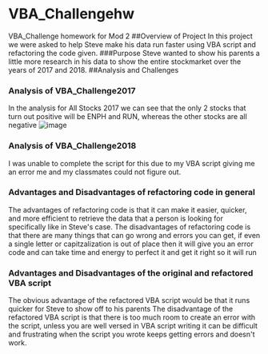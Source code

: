 # VBA_Challengehw
VBA_Challenge homework for Mod 2
##Overview of Project
In this project we were asked to help Steve make his data run faster using VBA script and refactoring the code given. 
###Purpose
Steve wanted to show his parents a little more research in his data to show the entire stockmarket over the years of 2017 and 2018. 
##Analysis and Challenges

### Analysis of VBA_Challenge2017 
In the analysis for All Stocks 2017 we can see that the only 2 stocks that turn out positive will be ENPH and RUN, whereas the other stocks are all negative
![image](https://user-images.githubusercontent.com/102333975/162550609-ac0fdbe2-2cfd-4ba4-828d-0dc67e0a432f.png)

### Analysis of VBA_Challenge2018
I was unable to complete the script for this due to my VBA script giving me an error me and my classmates could not figure out.

### Advantages and Disadvantages of refactoring code in general
The advantages of refactoring code is that it can make it easier, quicker, and more efficient to retrieve the data that a person is looking for specifically like in Steve's case.
The disadvantages of refactoring code is that there are many things that can go wrong and errors you can get, if even a single letter or capitzalization is out of place then it will give you an error code and can take time and energy to perfect it and get it right so it will run
### Advantages and Disadvantages of the original and refactored VBA script
The obvious advantage of the refactored VBA script would be that it runs quicker for Steve to show off to his parents 
The disadvantage of the refactored VBA script is that there is too much room to create an error with the script, unless you are well versed in VBA script writing it can be difficult and frustrating when the script you wrote keeps getting errors and doesn't work.
